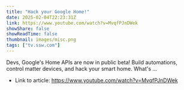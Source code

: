 ```yaml
---
title: "Hack your Google Home!"
date: 2025-02-04T22:23:31Z
link: https://www.youtube.com/watch?v=MvqfPJnDWek
showShare: false
showReadTime: false
thumbnail: images/misc.png
tags: ["tv.ssw.com"]
---
```

Devs, Google's Home APIs are now in public beta! Build automations, control matter devices, and hack your smart home. What's ...

- Link to article: https://www.youtube.com/watch?v=MvqfPJnDWek